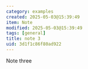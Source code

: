 ```yaml
---
category: examples
created: 2025-05-03@15:39:49
item: Note
modified: 2025-05-03@15:39:49
tags: [general]
title: note 3
uid: 3d1f1c86f80ad922
---
```


Note three